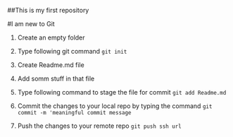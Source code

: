 ##This is my first repository

#I am new to Git

1. Create an empty folder

2. Type following git command `git init`

3. Create Readme.md file

4. Add somm stuff in that file

5. Type following command to stage the file for commit `git add Readme.md`

6. Commit the changes to your local repo by typing the command `git commit -m 'meaningful commit message`

7. Push the changes to your remote repo `git push ssh url`

